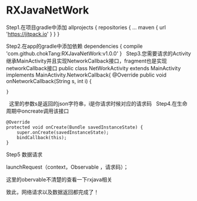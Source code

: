 # RXJavaNetWork

Step1.在项目gradle中添加
allprojects {
		repositories {
			...
			maven { url 'https://jitpack.io' }
		}
	}
  
Step2.在app的gradle中添加依赖
dependencies {
	        compile 'com.github.chokTang:RXJavaNetWork:v1.0.0'
	}
 
Step3.您需要请求的Activity继承MainActivity并且实现NetworkCallback接口，fragment也是实现networkCallback接口
public class NetWorkActivity extends MainActivity implements MainActivity.NetworkCallback{
    @Override
    public void onNetworkCallback(String s, int i) {

    }
 
这里的参数s是返回的json字符串，i是你请求时候对应的请求码
 
Step4.在生命周期中oncreate调用该接口

    @Override
    protected void onCreate(Bundle savedInstanceState) {
        super.onCreate(savedInstanceState);
        bindCallback(this);
    }
    
Step5 数据请求

 launchRequest（context，Observable ，请求码）；
 
 这里的obervable不清楚的查看一下rxjava相关
    
    
 致此，网络请求以及数据返回都完成了！   
